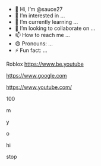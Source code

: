 - 👋 Hi, I’m @sauce27
- 👀 I’m interested in ...
- 🌱 I’m currently learning ...
- 💞️ I’m looking to collaborate on ...
- 📫 How to reach me ...
- 😄 Pronouns: ...
- ⚡ Fun fact: ...

<!---
sauce27/sauce27 is a ✨ special ✨ repository woq because its `README.md` (this file) appears on your GitHub profile.
You can click the chgPreview link to take a look at your changes.
--->
Roblox
https://www.be.youtube


https://www.google.com

https://www.youtube.com/


























100
























m





y






o






hi








stop
